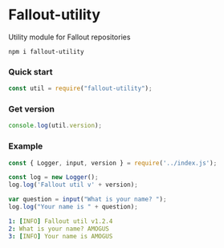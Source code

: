 # Fallout-utility
Utility module for Fallout repositories

```
npm i fallout-utility
```

### Quick start
```js
const util = require("fallout-utility");
```

### Get version
```js
console.log(util.version);
```

### Example

```js
const { Logger, input, version } = require('../index.js');

const log = new Logger();
log.log('Fallout util v' + version);

var question = input("What is your name? ");
log.log("Your name is " + question);
```

```yml
1: [INFO] Fallout util v1.2.4
2: What is your name? AMOGUS
3: [INFO] Your name is AMOGUS
```
